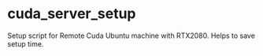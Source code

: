 # cuda_server_setup
Setup script for Remote Cuda Ubuntu machine with RTX2080. Helps to save setup time.
